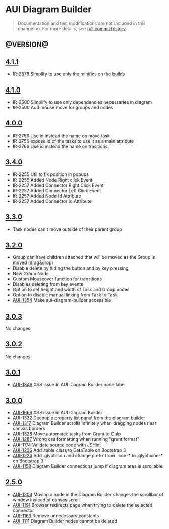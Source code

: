 # AUI Diagram Builder

> Documentation and test modifications are not included in this changelog. For more details, see [full commit history](https://github.com/liferay/alloy-ui/commits/master/src/aui-diagram-builder).

## @VERSION@

## [4.1.1](https://github.com/continuumsecurity/alloy-ui/releases/tag/4.1.1)

* IR-2876 Simplify to use only the minifies on the builds

## [4.1.0](https://github.com/continuumsecurity/alloy-ui/releases/tag/4.1.0)

* IR-2500 Simplify to use only dependencies necessaries in diagram
* IR-2500 Add mouse move for groups and nodes

## [4.0.0](https://github.com/continuumsecurity/alloy-ui/releases/tag/4.0.0)

* IR-2756 Use id instead the name on move task
* IR-2756 expose id of the tasks to use it as a main attribute
* IR-2766 Use id instead the name on trasitions

## [3.4.0](https://github.com/continuumsecurity/alloy-ui/releases/tag/3.4.0)

* IR-2255 Util to fix position in popups
* IR-2255 Added Node Right click Event
* IR-2257 Added Connector Right Click Event
* IR-2257 Added Connector Left Click Event
* IR-2257 Added Node Id Attribute
* IR-2257 Added Connector Id Attribute

## [3.3.0](https://github.com/continuumsecurity/alloy-ui/releases/tag/3.3.0)

* Task nodes can't move outside of their parent group 

## [3.2.0](https://github.com/continuumsecurity/alloy-ui/releases/tag/3.2.0)

* Group can have children attached that will be moved as the Group is moved (drag&drop)
* Disable delete by hiding the button and by key pressing
* New Group Node
* Custom Mouseover function for transitions  
* Disables deleting from key events
* Option to set height and width of Task and Group nodes
* Option to disable manual linking from Task to Task
* [AUI-1354](https://issues.liferay.com/browse/AUI-1354) Make aui-diagram-builder accessible

## [3.0.3](https://github.com/liferay/alloy-ui/releases/tag/3.0.3)

No changes.

## [3.0.2](https://github.com/liferay/alloy-ui/releases/tag/3.0.2)

No changes.

## [3.0.1](https://github.com/liferay/alloy-ui/releases/tag/3.0.1)

* [AUI-1849](https://issues.liferay.com/browse/AUI-1849) XSS issue in AUI Diagram Builder node label

## [3.0.0](https://github.com/liferay/alloy-ui/releases/tag/3.0.0)

* [AUI-1666](https://issues.liferay.com/browse/AUI-1666) XSS issue in AUI Diagram Builder
* [AUI-1332](https://issues.liferay.com/browse/AUI-1332) Decouple property list panel from the diagram builder
* [AUI-1317](https://issues.liferay.com/browse/AUI-1317) Diagram Builder scrolls infinitely when dragging nodes near canvas borders
* [AUI-1328](https://issues.liferay.com/browse/AUI-1328) Move automated tasks from Grunt to Gulp
* [AUI-1287](https://issues.liferay.com/browse/AUI-1287) Wrong css formatting when running "grunt format"
* [AUI-1174](https://issues.liferay.com/browse/AUI-1174) Validate source code with JSHint
* [AUI-1236](https://issues.liferay.com/browse/AUI-1236) Add .table class to DataTable on Bootstrap 3
* [AUI-1224](https://issues.liferay.com/browse/AUI-1224) Add .glyphicon and change prefix from .icon-* to .glyphicon-* on Bootstrap 3
* [AUI-1158](https://issues.liferay.com/browse/AUI-1158) Diagram Builder connections jump if diagram area is scrollable

## [2.5.0](https://github.com/liferay/alloy-ui/releases/tag/2.5.0)

* [AUI-1203](https://issues.liferay.com/browse/AUI-1203) Moving a node in the Diagram Builder changes the scrollbar of window instead of canvas scroll
* [AUI-1191](https://issues.liferay.com/browse/AUI-1191) Browser redirects page when trying to delete the selected connector
* [AUI-1163](https://issues.liferay.com/browse/AUI-1163) Remove unnecessary constants
* [AUI-1111](https://issues.liferay.com/browse/AUI-1111) Diagram Builder nodes cannot be deleted

